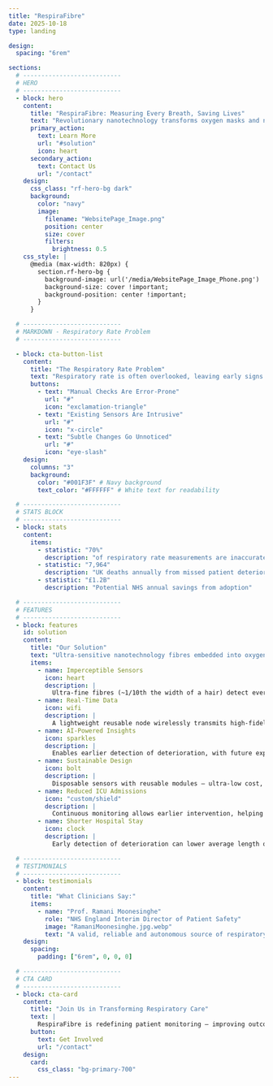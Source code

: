```yaml
---
title: "RespiraFibre"
date: 2025-10-18
type: landing

design:
  spacing: "6rem"

sections:
  # ---------------------------
  # HERO
  # ---------------------------
  - block: hero
    content:
      title: "RespiraFibre: Measuring Every Breath, Saving Lives"
      text: "Revolutionary nanotechnology transforms oxygen masks and nasal cannulae into life-saving sensors — continuous, unobtrusive respiratory monitoring for earlier detection of patient deterioration."
      primary_action:
        text: Learn More
        url: "#solution"
        icon: heart
      secondary_action:
        text: Contact Us
        url: "/contact"
    design:
      css_class: "rf-hero-bg dark"
      background:
        color: "navy"
        image:
          filename: "WebsitePage_Image.png"
          position: center
          size: cover
          filters:
            brightness: 0.5
    css_style: |
      @media (max-width: 820px) {
        section.rf-hero-bg {
          background-image: url('/media/WebsitePage_Image_Phone.png') !important;
          background-size: cover !important;
          background-position: center !important;
        }
      }

  # ---------------------------
  # MARKDOWN - Respiratory Rate Problem
  # ---------------------------

  - block: cta-button-list
    content:
      title: "The Respiratory Rate Problem"
      text: "Respiratory rate is often overlooked, leaving early signs of deterioration undetected. Continuous monitoring is critical for timely intervention."
      buttons:
        - text: "Manual Checks Are Error-Prone"
          url: "#"
          icon: "exclamation-triangle"
        - text: "Existing Sensors Are Intrusive"
          url: "#"
          icon: "x-circle"
        - text: "Subtle Changes Go Unnoticed"
          url: "#"
          icon: "eye-slash"
    design:
      columns: "3"
      background:
        color: "#001F3F" # Navy background
        text_color: "#FFFFFF" # White text for readability

  # ---------------------------
  # STATS BLOCK
  # ---------------------------
  - block: stats
    content:
      items:
        - statistic: "70%"
          description: "of respiratory rate measurements are inaccurate"
        - statistic: "7,964"
          description: "UK deaths annually from missed patient deterioration"
        - statistic: "£1.2B"
          description: "Potential NHS annual savings from adoption"

  # ---------------------------
  # FEATURES
  # ---------------------------
  - block: features
    id: solution
    content:
      title: "Our Solution"
      text: "Ultra-sensitive nanotechnology fibres embedded into oxygen-delivery devices for accurate, continuous respiratory monitoring."
      items:
        - name: Imperceptible Sensors
          icon: heart
          description: |
            Ultra-fine fibres (~1/10th the width of a hair) detect every breath without discomfort or workflow disruption.
        - name: Real-Time Data
          icon: wifi
          description: |
            A lightweight reusable node wirelessly transmits high-fidelity breathing data to secure hospital systems (e.g. EPIC).
        - name: AI-Powered Insights
          icon: sparkles
          description: |
            Enables earlier detection of deterioration, with future expansion to classify cough, speech, and shortness of breath.
        - name: Sustainable Design
          icon: bolt
          description: |
            Disposable sensors with reusable modules — ultra-low cost, zero electronic waste, scalable globally.
        - name: Reduced ICU Admissions
          icon: "custom/shield"
          description: |
            Continuous monitoring allows earlier intervention, helping to reduce ICU admissions and improve patient outcomes.
        - name: Shorter Hospital Stay
          icon: clock
          description: |
            Early detection of deterioration can lower average length of stay (LoS), freeing beds and reducing costs.

  # ---------------------------
  # TESTIMONIALS
  # ---------------------------
  - block: testimonials
    content:
      title: "What Clinicians Say:"
      items:
        - name: "Prof. Ramani Moonesinghe"
          role: "NHS England Interim Director of Patient Safety"
          image: "RamaniMoonesinghe.jpg.webp"
          text: "A valid, reliable and autonomous source of respiratory rate data would be enormously valuable"
    design:
      spacing:
        padding: ["6rem", 0, 0, 0]

  # ---------------------------
  # CTA CARD
  # ---------------------------
  - block: cta-card
    content:
      title: "Join Us in Transforming Respiratory Care"
      text: |
        RespiraFibre is redefining patient monitoring — improving outcomes, supporting clinicians, and enabling a new era of digital health.
      button:
        text: Get Involved
        url: "/contact"
    design:
      card:
        css_class: "bg-primary-700"
---
```

